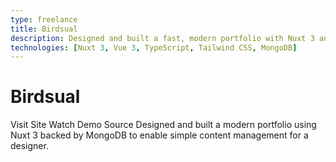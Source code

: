 ```yaml
---
type: freelance
title: Birdsual
description: Designed and built a fast, modern portfolio with Nuxt 3 and MongoDB, creating a simple content model so the designer could update work quickly without developer support.
technologies: [Nuxt 3, Vue 3, TypeScript, Tailwind CSS, MongoDB]
---
```


# Birdsual

<Grid cols="1" :md="3" v-if="links && (links.live || links.demo || links.repo)">
  <Btn v-if="links.live" :href="links.live" target="_blank" icon="i-heroicons-arrow-top-right-on-square" color="primary">Visit Site</Btn>
  <Btn v-if="links.demo" :href="links.demo" target="_blank" icon="i-heroicons-play" variant="soft">Watch Demo</Btn>
  <Btn v-if="links.repo" :href="links.repo" target="_blank" icon="i-heroicons-code-bracket" variant="soft">Source</Btn>
</Grid>

<Card title="Overview">
  Designed and built a modern portfolio using Nuxt 3 backed by MongoDB to enable simple content management for a designer.
</Card>
